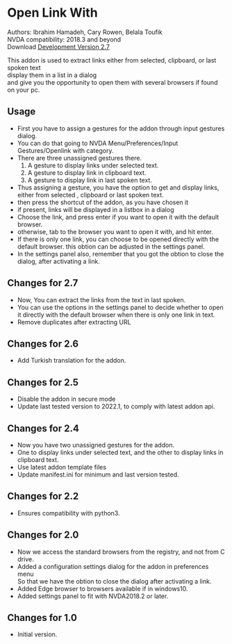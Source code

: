 # Open Link With #

Authors: Ibrahim Hamadeh, Cary Rowen, Belala Toufik  
NVDA compatibility: 2018.3 and beyond   
Download [Development Version 2.7][1]  

This addon is used to extract links either from selected, clipboard, or last spoken text  
display them in a list in a dialog  
and give you the opportunity to open them with several browsers if found on your pc.

## Usage

*	First you have to assign a gestures for the addon through input gestures dialog.  
*	You can do that going to NVDA Menu/Preferences/Input Gestures/Openlink with category.  
*	There are three unassigned gestures there.  
	1.	A gesture to display links under selected text.  
	2.	A gesture to display link in clipboard text.  
	3.	A gesture to display link in last spoken text.  
*	Thus assigning a gesture, you have the option to get and display links, either from selected , clipboard or last spoken text.  
*	then press the shortcut of the addon, as you have chosen it  
*	if present, links will be displayed in a listbox in a dialog  
*	Choose the link, and press enter if you want to open it with the default browser.  
*	otherwise, tab to the browser you want to open it with, and hit enter.  
*	If there is only one link, you can choose to be opened  directly with the default browser. this obtion can be adjusted in the settings panel.
*	In the settings panel also, remember that you got the obtion to close the dialog, after activating a link.  

## Changes for 2.7 ##

*	Now, You can extract the links from the text in last spoken.
*	You can use the options in the settings panel to decide whether to open it directly with the default browser when there is only one link in text.
*	Remove duplicates after extracting URL

## Changes for 2.6 ##

*	Add Turkish translation for the addon.

## Changes for 2.5 ##

*	Disable the addon in secure mode
*	Update last tested version to 2022.1, to comply with latest addon api.

## Changes for 2.4 ##

*	Now you have two unassigned gestures for the addon.  
*	One to display links under selected text, and the other to display links in clipboard text.   
*	Use latest addon template files  
*	Update manifest.ini for minimum and last version tested.  

## Changes for 2.2 ##
*	Ensures compatibility with python3.  

## Changes for 2.0 ##

*	Now we access the standard browsers from the registry, and not from C drive.
*	Added a configuration settings dialog for the addon in preferences menu  
So that we have the obtion to close the dialog after activating a link.
*	Added Edge browser to browsers available if in windows10.
*	Added settings panel to  fit  with NVDA2018.2 or later.

## Changes for 1.0 ##

*	Initial version.

[1]: https://github.com/ibrahim-s/openLinkWith/releases/download/v2.7-dev/openLinkWith-2.7-dev.nvda-addon
